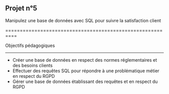 Projet n°5
----------

Manipulez une base de données avec SQL pour suivre la satisfaction client

==========================================================

Objectifs pédagogiques

---------------------

- Créer une base de données en respect des normes réglementaires et des besoins clients
- Effectuer des requêtes SQL pour répondre à une problématique métier en respect du RGPD
- Gérer une base de données établissant des requêtes et en respect du RGPD

